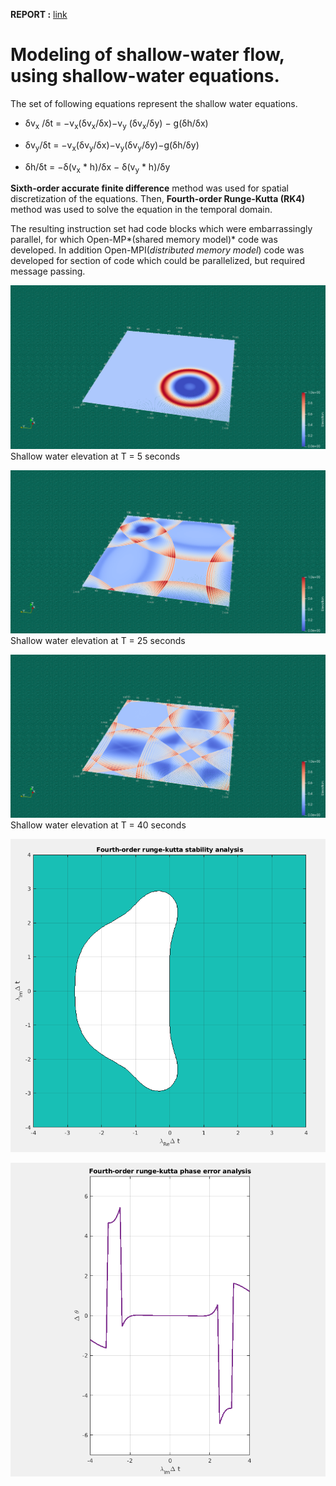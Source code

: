 **REPORT :** [link](https://github.com/anubhav-cs/Numerical-Methods/blob/master/Shallow%20Water%20Flow/Modelling%20the%20Shallow%20Water%20Flow.pdf)

# Modeling of shallow-water flow, using shallow-water equations. #

The set of following equations represent the shallow water equations.

* δv<sub>x</sub> /δt = −v<sub>x</sub>(δv<sub>x</sub>/δx)−v<sub>y</sub> (δv<sub>x</sub>/δy) − g(δh/δx)

* δv<sub>y</sub>/δt = −v<sub>x</sub>(δv<sub>y</sub>/δx)−v<sub>y</sub>(δv<sub>y</sub>/δy)−g(δh/δy)
* δh/δt = −δ(v<sub>x</sub> \* h)/δx − δ(v<sub>y</sub> \* h)/δy

**Sixth-order accurate finite difference** method was used for spatial discretization of the equations. Then, **Fourth-order Runge-Kutta (RK4)** method was used to solve the equation in the temporal domain.

The resulting instruction set had code blocks which were embarrassingly parallel, for which Open-MP*(shared memory model)* code was developed. In addition Open-MPI(*distributed memory model*) code was developed for section of code which could be parallelized, but required message passing.

![Shallow water elevation 1](https://github.com/anubhav-cs/Numerical-Methods/blob/master/Shallow%20Water%20Flow/images/cpp1.png)
Shallow water elevation at T = 5 seconds

![Shallow water elevation 2](https://github.com/anubhav-cs/Numerical-Methods/blob/master/Shallow%20Water%20Flow/images/cpp2.png)
Shallow water elevation at T = 25 seconds

![Shallow water elevation 3](https://github.com/anubhav-cs/Numerical-Methods/blob/master/Shallow%20Water%20Flow/images/cpp3.png)
Shallow water elevation at T = 40 seconds

![Stability analysis](https://github.com/anubhav-cs/Numerical-Methods/blob/master/Shallow%20Water%20Flow/images/stability.png)

![Phase error analysis](https://github.com/anubhav-cs/Numerical-Methods/blob/master/Shallow%20Water%20Flow/images/phase.png)
